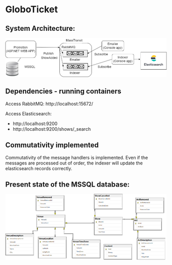 # GloboTicket

## System Architecture:
![Architecture With Elastic Search](architectureWithElasticSearch_v2.png)

## Dependencies - running containers
Access RabbitMQ: http://localhost:15672/

Access Elasticsearch: 
- http://localhost:9200
- http://localhost:9200/shows/_search

## Commutativity implemented
Commutativity of the message handlers is implemented. Even if the messages are processed out of order, the indexer will update the elasticsearch records correctly.


## Present state of the MSSQL database:


![E R D Venue Location Time Zone](ERD_venueLocation_TimeZone.png)
